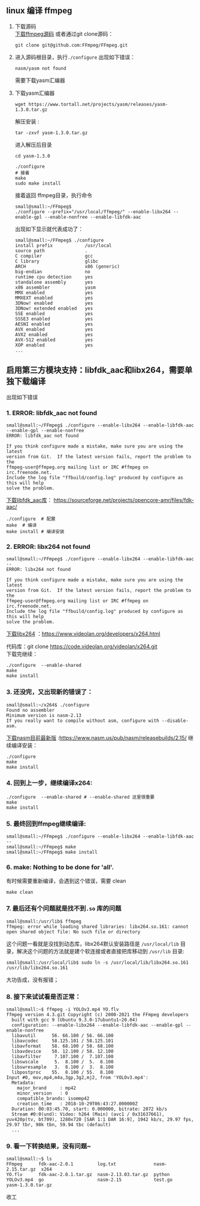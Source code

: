 ## linux 编译 ffmpeg
1. 下载源码  
    [下载ffmpeg源码](https://github.com/FFmpeg/FFmpeg) 或者通过git clone源码：  
    ```
    git clone git@github.com:FFmpeg/FFmpeg.git
    ```
2. 进入源码根目录，执行`./configure` 出现如下错误：  
    ```
    nasm/yasm not found
    ```

    需要下载yasm汇编器
3. 下载yasm汇编器
    ```
    wget https://www.tortall.net/projects/yasm/releases/yasm-1.3.0.tar.gz
    ```

    解压安装  :  
    ```shell
    tar -zxvf yasm-1.3.0.tar.gz
    ```
    进入解压后目录 
    ```
    cd yasm-1.3.0

    ./configure
    # 接着 
    make 
    sudo make install
    ```
    接着返回 ffmpeg目录，执行命令
    ```
    small@small:~/FFmpeg$
    ./configure --prefix="/usr/local/ffmpeg/" --enable-libx264 --enable-gpl --enable-nonfree --enable-libfdk-aac
    ```
    出现如下显示就代表成功了：
    ```shell
    small@small:~/FFmpeg$ ./configure
    install prefix            /usr/local
    source path               .
    C compiler                gcc
    C library                 glibc
    ARCH                      x86 (generic)
    big-endian                no
    runtime cpu detection     yes
    standalone assembly       yes
    x86 assembler             yasm
    MMX enabled               yes
    MMXEXT enabled            yes
    3DNow! enabled            yes
    3DNow! extended enabled   yes
    SSE enabled               yes
    SSSE3 enabled             yes
    AESNI enabled             yes
    AVX enabled               yes
    AVX2 enabled              yes
    AVX-512 enabled           yes
    XOP enabled               yes
    ...
    ```


## 启用第三方模块支持：libfdk_aac和libx264，需要单独下载编译
出现如下错误
### 1. ERROR: libfdk_aac not found
```shell
small@small:~/FFmpeg$ ./configure --enable-libx264 --enable-libfdk-aac --enable-gpl --enable-nonfree
ERROR: libfdk_aac not found

If you think configure made a mistake, make sure you are using the latest
version from Git.  If the latest version fails, report the problem to the
ffmpeg-user@ffmpeg.org mailing list or IRC #ffmpeg on irc.freenode.net.
Include the log file "ffbuild/config.log" produced by configure as this will help
solve the problem.
```
[下载libfdk_aac库](https://sourceforge.net/projects/opencore-amr/files/fdk-aac/)：
https://sourceforge.net/projects/opencore-amr/files/fdk-aac/
```shell
./configure  # 配置
make  # 编译
make install # 编译安装
```

### 2. ERROR: libx264 not found
```shell
small@small:~/FFmpeg$ ./configure --enable-libx264 --enable-libfdk-aac --
ERROR: libx264 not found

If you think configure made a mistake, make sure you are using the latest
version from Git.  If the latest version fails, report the problem to the
ffmpeg-user@ffmpeg.org mailing list or IRC #ffmpeg on irc.freenode.net.
Include the log file "ffbuild/config.log" produced by configure as this will help
solve the problem.

```
[下载libx264](https://www.videolan.org/developers/x264.html) ：https://www.videolan.org/developers/x264.html

代码库：git clone https://code.videolan.org/videolan/x264.git  
下载完继续：
```shell
./configure  --enable-shared
make  
make install
```
### 3. 还没完，又出现新的错误了：
```shell
small@small:~/x264$ ./configure
Found no assembler
Minimum version is nasm-2.13
If you really want to compile without asm, configure with --disable-asm.
```
[下载nasm目前最新版](https://www.nasm.us/pub/nasm/releasebuilds/2.15/) :https://www.nasm.us/pub/nasm/releasebuilds/2.15/
继续编译安装：
```shell
./configure  
make  
make install
```

### 4. 回到上一步，继续编译x264:
```shell
./configure  --enable-shared # --enable-shared 这里很重要
make  
make install
```
### 5. 最终回到ffmpeg继续编译:
```shell
small@small:~/FFmpeg$ ./configure --enable-libx264 --enable-libfdk-aac --
small@small:~/FFmpeg$ make
small@small:~/FFmpeg$ make install
```

### 6. make: Nothing to be done for 'all'.
有时候需要重新编译，会遇到这个错误，需要 clean
```shell
make clean
```

### 7. 最后还有个问题就是找不到`.so` 库的问题
```shell
small@small:/usr/lib$ ffmpeg
ffmpeg: error while loading shared libraries: libx264.so.161: cannot open shared object file: No such file or directory
```
这个问题一看就是没找到动态库，libx264默认安装路径是 `/usr/local/lib` 目录，解决这个问题的方法就是建个软连接或者直接把库移动到 `/usr/lib` 目录:
```shell
small@small:/usr/local/lib$ sudo ln -s /usr/local/lib/libx264.so.161 /usr/lib/libx264.so.161
```
大功告成，没有报错；  
### 8. 接下来试试看是否正常：
```shell
small@small:~$ ffmpeg -i YOLOv3.mp4 YO.flv
ffmpeg version 4.3.git Copyright (c) 2000-2021 the FFmpeg developers
  built with gcc 9 (Ubuntu 9.3.0-17ubuntu1~20.04)
  configuration: --enable-libx264 --enable-libfdk-aac --enable-gpl --enable-nonfree
  libavutil      56. 66.100 / 56. 66.100
  libavcodec     58.125.101 / 58.125.101
  libavformat    58. 68.100 / 58. 68.100
  libavdevice    58. 12.100 / 58. 12.100
  libavfilter     7.107.100 /  7.107.100
  libswscale      5.  8.100 /  5.  8.100
  libswresample   3.  8.100 /  3.  8.100
  libpostproc    55.  8.100 / 55.  8.100
Input #0, mov,mp4,m4a,3gp,3g2,mj2, from 'YOLOv3.mp4':
  Metadata:
    major_brand     : mp42
    minor_version   : 0
    compatible_brands: isommp42
    creation_time   : 2018-10-29T06:43:27.000000Z
  Duration: 00:03:45.70, start: 0.000000, bitrate: 2072 kb/s
  Stream #0:0(und): Video: h264 (Main) (avc1 / 0x31637661), yuv420p(tv, bt709), 1280x720 [SAR 1:1 DAR 16:9], 1942 kb/s, 29.97 fps, 29.97 tbr, 90k tbn, 59.94 tbc (default)
  ...
```
### 9. 看一下转换结果，没有问题~
```shell
small@small:~$ ls
FFmpeg      fdk-aac-2.0.1         log.txt              nasm-2.15.tar.gz  x264
YO.flv      fdk-aac-2.0.1.tar.gz  nasm-2.13.03.tar.gz  python            
YOLOv3.mp4  go                    nasm-2.15            test.go           yasm-1.3.0.tar.gz
```
收工
